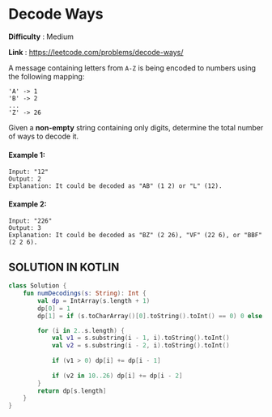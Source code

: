 # Decode Ways
      
**Difficulty** : Medium

**Link** : https://leetcode.com/problems/decode-ways/

A message containing letters from ``A-Z`` is being encoded to numbers using the following mapping:

```text
'A' -> 1
'B' -> 2
...
'Z' -> 26
```

Given a __non-empty__ string containing only digits, determine the total number of ways to decode it.

#### Example 1:

```
Input: "12"
Output: 2
Explanation: It could be decoded as "AB" (1 2) or "L" (12).
```

#### Example 2:

```
Input: "226"
Output: 3
Explanation: It could be decoded as "BZ" (2 26), "VF" (22 6), or "BBF" (2 2 6).

```

## SOLUTION IN KOTLIN

```kotlin
class Solution {
    fun numDecodings(s: String): Int {
        val dp = IntArray(s.length + 1)
        dp[0] = 1
        dp[1] = if (s.toCharArray()[0].toString().toInt() == 0) 0 else 1

        for (i in 2..s.length) {
            val v1 = s.substring(i - 1, i).toString().toInt()
            val v2 = s.substring(i - 2, i).toString().toInt()
            
            if (v1 > 0) dp[i] += dp[i - 1]
            
            if (v2 in 10..26) dp[i] += dp[i - 2]
        }
        return dp[s.length]
    }
}
```
